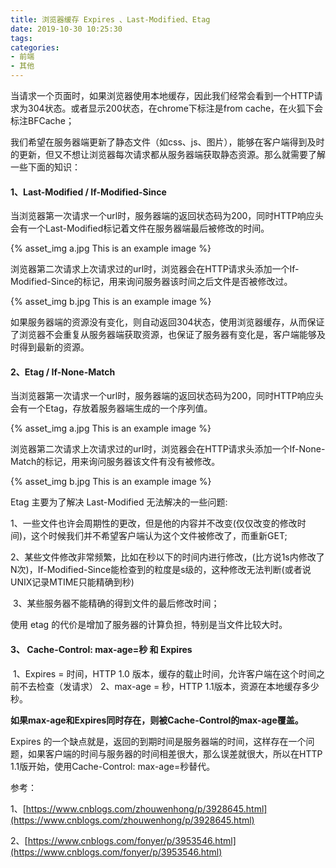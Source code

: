 ```yaml
---
title: 浏览器缓存 Expires 、Last-Modified、Etag 
date: 2019-10-30 10:25:30
tags:
categories:
- 前端
- 其他
---
```


​		当请求一个页面时，如果浏览器使用本地缓存，因此我们经常会看到一个HTTP请求为304状态。或者显示200状态，在chrome下标注是from cache，在火狐下会标注BFCache；

​		我们希望在服务器端更新了静态文件（如css、js、图片），能够在客户端得到及时的更新，但又不想让浏览器每次请求都从服务器端获取静态资源。那么就需要了解一些下面的知识：

#### 1、Last-Modified / If-Modified-Since

​		当浏览器第一次请求一个url时，服务器端的返回状态码为200，同时HTTP响应头会有一个Last-Modified标记着文件在服务器端最后被修改的时间。

{% asset_img a.jpg This is an example image %}

​		浏览器第二次请求上次请求过的url时，浏览器会在HTTP请求头添加一个If-Modified-Since的标记，用来询问服务器该时间之后文件是否被修改过。

{% asset_img b.jpg This is an example image %}

​		如果服务器端的资源没有变化，则自动返回304状态，使用浏览器缓存，从而保证了浏览器不会重复从服务器端获取资源，也保证了服务器有变化是，客户端能够及时得到最新的资源。

#### 2、Etag / If-None-Match

​		当浏览器第一次请求一个url时，服务器端的返回状态码为200，同时HTTP响应头会有一个Etag，存放着服务器端生成的一个序列值。

{% asset_img a.jpg This is an example image %}

​	浏览器第二次请求上次请求过的url时，浏览器会在HTTP请求头添加一个If-None-Match的标记，用来询问服务器该文件有没有被修改。

{% asset_img b.jpg This is an example image %}



Etag 主要为了解决 Last-Modified 无法解决的一些问题:

​	1、一些文件也许会周期性的更改，但是他的内容并不改变(仅仅改变的修改时间)，这个时候我们并不希望客户端认为这个文件被修改了，而重新GET;

​	2、某些文件修改非常频繁，比如在秒以下的时间内进行修改，(比方说1s内修改了N次)，If-Modified-Since能检查到的粒度是s级的，这种修改无法判断(或者说UNIX记录MTIME只能精确到秒)

​	3、某些服务器不能精确的得到文件的最后修改时间；

使用 etag 的代价是增加了服务器的计算负担，特别是当文件比较大时。

#### 3、 **Cache-Control: max-age=秒 和 Expires**

​	1、Expires = 时间，HTTP 1.0 版本，缓存的载止时间，允许客户端在这个时间之前不去检查（发请求）
​	2、max-age = 秒，HTTP 1.1版本，资源在本地缓存多少秒。

**如果max-age和Expires同时存在，则被Cache-Control的max-age覆盖。**

Expires 的一个缺点就是，返回的到期时间是服务器端的时间，这样存在一个问题，如果客户端的时间与服务器的时间相差很大，那么误差就很大，所以在HTTP 1.1版开始，使用Cache-Control: max-age=秒替代。



参考：

1、[https://www.cnblogs.com/zhouwenhong/p/3928645.html](https://www.cnblogs.com/zhouwenhong/p/3928645.html)

2、[https://www.cnblogs.com/fonyer/p/3953546.html](https://www.cnblogs.com/fonyer/p/3953546.html)




